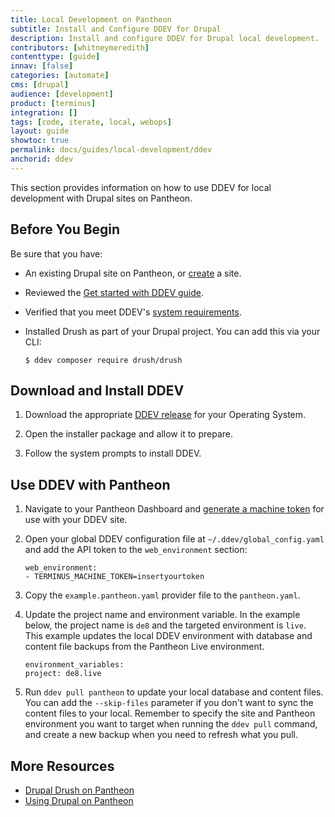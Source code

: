 ```yaml
---
title: Local Development on Pantheon
subtitle: Install and Configure DDEV for Drupal
description: Install and configure DDEV for Drupal local development.
contributors: [whitneymeredith]
contenttype: [guide]
innav: [false]
categories: [automate]
cms: [drupal]
audience: [development]
product: [terminus]
integration: []
tags: [code, iterate, local, webops]
layout: guide
showtoc: true
permalink: docs/guides/local-development/ddev
anchorid: ddev
---
```


This section provides information on how to use DDEV for local development with Drupal sites on Pantheon.

## Before You Begin

Be sure that you have:

- An existing Drupal site on Pantheon, or [create](https://dashboard.pantheon.io/sites/create) a site.
- Reviewed the [Get started with DDEV guide](https://ddev.readthedocs.io/en/latest/).
- Verified that you meet DDEV's [system requirements](https://ddev.readthedocs.io/en/latest/).
- Installed Drush as part of your Drupal project. You can add this via your CLI:

    ```bash{promptUser: user}
    $ ddev composer require drush/drush
    ```

## Download and Install DDEV

1. Download the appropriate [DDEV release](https://ddev.readthedocs.io/en/latest/users/install/ddev-installation/) for your Operating System.

1. Open the installer package and allow it to prepare.

1. Follow the system prompts to install DDEV.

## Use DDEV with Pantheon

1. Navigate to your Pantheon Dashboard and [generate a machine token](/machine-tokens/) for use with your DDEV site.

1. Open your global DDEV configuration file at `~/.ddev/global_config.yaml` and add the API token to the `web_environment` section:

    ```bash{promptUser: user}
    web_environment:
    - TERMINUS_MACHINE_TOKEN=insertyourtoken
    ```

1. Copy the `example.pantheon.yaml` provider file to the `pantheon.yaml`.

1. Update the project name and environment variable. In the example below, the project name is `de8` and the targeted environment is `live`. This example updates the local DDEV environment with database and content file backups from the Pantheon Live environment.

    ```bash{promptUser: user}
    environment_variables:
    project: de8.live
    ```

1. Run `ddev pull pantheon` to update your local database and content files. You can add the `--skip-files` parameter if you don't want to sync the content files to your local. Remember to specify the site and Pantheon environment you want to target when running the `ddev pull` command, and create a new backup when you need to refresh what you pull.

## More Resources

- [Drupal Drush on Pantheon](/guides/drush)
- [Using Drupal on Pantheon](/develop-drupal)